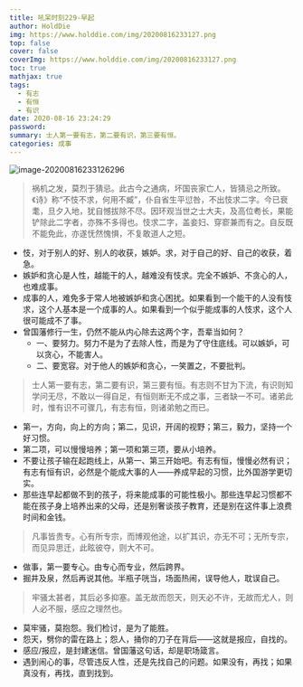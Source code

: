 ```yaml
---
title: 吼呆时刻229-早起
author: HoldDie
img: https://www.holddie.com/img/20200816233127.png
top: false
cover: false
coverImg: https://www.holddie.com/img/20200816233127.png
toc: true
mathjax: true
tags:
  - 有志
  - 有恒
  - 有识
date: 2020-08-16 23:24:29
password:
summary: 士人第一要有志，第二要有识，第三要有恒。
categories: 成事
---
```


![image-20200816233126296](https://www.holddie.com/img/20200816233127.png)


> 祸机之发，莫烈于猜忌。此古今之通病，坏国丧家亡人，皆猜忌之所致。《诗》称“不忮不求，何用不臧”，仆自省生平愆咎，不出忮求二字。今已衰耄，旦夕入地，犹自憾拔除不尽。因环观当世之士大夫，及高位耇长，果能铲除此二字者，亦殊不多得也。忮求二字，盖妾妇、穿窬兼而有之。自反既不能免此，亦遂怃然愧惧，不复敢道人之短。

- 忮，对于别人的好、别人的收获，嫉妒。求，对于自己的好、自己的收获，着急。
- 嫉妒和贪心是人性，越能干的人，越难没有忮求。完全不嫉妒、不贪心的人，也难成事。
- 成事的人，难免多于常人地被嫉妒和贪心困扰。如果看到一个能干的人没有忮求，这个人基本是一个成事的人。如果看到一个似乎能成事的人忮求，这个人很可能成不了事。
- 曾国藩修行一生，仍然不能从内心除去这两个字，吾辈当如何？
  - 一、要努力。努力不是为了去除人性，而是为了守住底线。可以嫉妒，可以贪心，不能害人。
  - 二、要宽容。对于他人的嫉妒和贪心，一笑置之，不要批判。

> 士人第一要有志，第二要有识，第三要有恒。有志则不甘为下流，有识则知学问无尽，不敢以一得自足，有恒则断无不成之事，三者缺一不可。诸弟此时，惟有识不可骤几，有志有恒，则诸弟勉之而已。

- 第一，方向，向上的方向；第二，见识，开阔的视野；第三，毅力，坚持一个好习惯。
- 第二项，可以慢慢培养；第一项和第三项，要从小培养。
- 不要让孩子输在起跑线上，从第一、第三开始吧。有志有恒，慢慢必然有识；有志有恒有识，必然是个能成大事的人——养成早起的习惯，比外国游学更切实。
- 那些连早起都做不到的孩子，将来能成事的可能性极小。那些连早起习惯都不能在孩子身上培养出来的父母，还是别奢谈孩子教育，还是别在这件事上浪费时间和金钱。

> 凡事皆贵专。心有所专宗，而博观他途，以扩其识，亦无不可；无所专宗，而见异思迁，此眩彼夺，则大不可。

- 做事，第一要专心。由专心而专业，然后跨界。
- 掘井及泉，然后再说其他。半瓶子咣当，场面热闹，误导他人，耽误自己。

> 牢骚太甚者，其后必多抑塞。盖无故而怨天，则天必不许，无故而尤人，则人必不服，感应之理然也。

- 莫牢骚，莫抱怨。我们检讨，是为了能胜。
- 怨天，劈你的雷在路上；怨人，捅你的刀子在背后——这就是报应，自找的。
- 感应/报应，是封建迷信。曾国藩这句话，却是职场箴言。
- 遇到闹心的事，尽管违反人性，还是先找自己的问题。如果没有，再找；如果真没有，再找，直到找到。